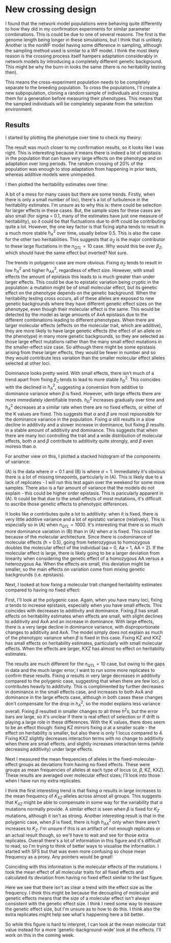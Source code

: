 # New crossing design

I found that the network model populations were behaving quite differently to how they did in my confirmation experiments for similar parameter combinations. This is could be due to one of several reasons. The first is the genome length being longer in these simulations, but I think that is unlikely. Another is the nonWF model having some difference in sampling, although the sampling method used is similar to a WF model. I think the most likely reason is the crossing process itself hampers adaptation considerably in network models by introducing a completely different genetic background. This might be why the burn-in looks the same (there is no heritability testing then).

This means the cross-experiment population needs to be completely separate to the breeding population.
To cross the populations, I'll create a new subpopulation, cloning a random sample of individuals and crossing them for a generation before measuring their phenotypes. This means that the sampled individuals will be completely separate from the selection environment.

## Results

I started by plotting the phenotype over time to check my theory:
[](./getH2_newTestCross/R/pheno_time.png)

The result was much closer to my confirmation results, so it looks like I was right. This is interesting because it means there is indeed a lot of epistasis in the population that can have very large effects on the phenotype and on adaptation over long periods. The random crossing of 20% of the population was enough to stop adaptation from happening in prior tests, whereas additive models were unimpeded.

I then plotted the heritability estimates over time:
[](./getH2_newTestCross/R/h2_time.png)

A bit of a mess for many cases but there are some trends. Firstly, when there is only a small number of loci, there's a lot of turbulence in the heritability estimates. I'm unsure as to why this is: there could be selection for larger effects in these cases. But, the sample sizes for these cases are also small (for sigma = 0.1, many of the estimates have just one measure of heritability), so it could be that fluctuations due to drift could be contributing quite a lot. However, the one key factor is that ficing alpha tends to result in a much more stable $h^2_A$ over time, usually below 0.5. This is also the case for the other two heritabilities. This suggests that $\alpha_Z$ is the major contributor to these large fluctations in the $n_{QTL} = 10$ case. Why would this be over $\beta_Z$, which should have the same effect but inverted? Not sure. 

The trends in polygenic case are more obvious. Fixing $\alpha_Z$ tends to result in low $h^2_A$ and higher $h^2_{AA}$, regardless of effect size. However, with small effects the amount of epistasis this leads to is much greater than under larger effects. This could be due to epistatic variation being cryptic in the population: a mutation might be of small molecular effect, but its genetic effect on the phenotype depends on the genetic background. When the heritability testing cross occurs, all of these alleles are exposed to new genetic backgrounds where they have different genetic effect sizes on the phenotype, even though their molecular effect is the same. This would be detected by the model as large amounts of AxA epistasis due to the different combinations leading to different phenotypes. When there are larger molecular effects (effects on the molecular trait, which are additive), they are more likely to have large genetic effects (the effect of an allele on the phenotype) in many more genetic backgrounds, so they are selected as those large effect mutations rather than the many small effect mutations in the smaller-effect size case. So although there might be some epistasis arising from these larger effects, they would be fewer in number and so they would contribute less variation than the smaller molecular effect alleles selected at other loci.

Dominance looks pretty weird. With small effects, there isn't much of a trend apart from fixing $\beta_Z$ tends to lead to more stable $h^2_D$. This coincides with the declined in $h^2_A$, suggesting a conversion from additive to dominance variance when $\beta$ is fixed. However, with large effects there are more immediately identifiable trends. $h^2_D$ increases gradually over time and $h^2_A$ decreases at a similar rate when there are no fixed effects, or either of the K values are fixed. This suggests that $\alpha$ and $\beta$ are most repsonsible for the dominance variance in the population. Fixing $\alpha$ still results in a slow decline in additivity and a slower increase in dominance, but fixing $\beta$ results in a stable amount of additivity and dominance. This suggests that when there are many loci controlling the trait and a wide distribution of molecular effects, both $\alpha$ and $\beta$ contribute to additivity quite strongly, and $\beta$ even moreso than $\alpha$. 

For another view on this, I plotted a stacked histogram of the components of variance:
[](./getH2_newTestCross/R/h2_stacked.png)

(A) is the data where $\sigma = 0.1$ and (B) is where $\sigma = 1$. Immediately it's obvious there is a lot of missing timepoints, particularly in (A). This is likely due to a lack of replicates - I will run this test again over the weekend for some more samples. There also is a fair amount of variance that the models do not explain - this could be higher order epistasis. This is paricularly apparent in (A). It could be that due to the small effects of most mutations, it's difficult to ascribe those genetic effects to phenotypic differences. 

It looks like $\alpha$ contributes quite a lot to additivity: when it is fixed, there is very little additive variance and a lot of epistatic variance (relatively).  This is especially so in (A) when $n_{QTL} = 1000$. It's interesting that there is so much more dominance variation in (B) than in (A) when $\alpha$ is fixed. This could be because of the molecular architecture. Since there is codominance of molecular effects (h = 0.5), going from heterozygous to homozygous doubles the molecular effect of the individual (aa = 0, Aa = 1, AA = 2). If the molecular effect is large, there is likely going to be a larger deviation from linearity when considering the genetic effect of a homozygous AA versus a heterozygous Aa. When the effects are small, this deviation might be smaller, so the main effects on variation come from mixing genetic backgrounds (i.e. epistasis).

Next, I looked at how fixing a molecular trait changed heritability estimates compared to having no fixed effect:
[](./getH2_newTestCross/R/h2_deviation.png)

First, I'll look at the polygenic case. Again, when you have many loci, fixing $\alpha$ tends to increase epistasis, especially when you have small effects. This coincides with decreases to additivity and dominance. Fixing $\beta$ has small effects on heritability estimates when effects are small, with slight declines to additivity and AxA and an increase in dominance. With large effects, there is a very large decline in dominance variance, with disproportionate changes to additivity and AxA. The model simply does not explain as much of the phenotypic variance when $\beta$ is fixed in this case. Fixing KZ and KXZ has small effects on heritability estimates, particularly with small molecular effects. When the effects are larger, KXZ has almost no effect on heritability estimates.

The results are much different for the $n_{QTL} = 10$ case, but owing to the gaps in data and the much larger error, I want to run some more replicates to confirm these results. Fixing $\alpha$ results in very large decreases in additivity compared to the polygenic case, suggesting that when there are few loci, $\alpha$ contributes heavily to additivity. This is complimented by further decreases in dominance in the small effects case, and increases to both AxA and dominance in the large effects case, although in both cases these changes don't compensate for the drop in $h^2_A$, so the model explains less variance overall. Fixing $\beta$ resulted in smaller changes to all three $h^2$s, but the error bars are large, so it's unclear if there is real effect of selection or if drift is playing a large role in these differences. With the K values, there does seem to be an effect though: fixing KZ mirrors fixing $\alpha$  at a smaller scale - the effect on heritability is smaller, but also there is only 1 locus compared to 4. Fixing KXZ slightly decreases interaction terms with no change to additivity when there are small effects, and slightly increases interaction terms (while decreasing additivity) under large effects.

Next I measured the mean frequencies of alleles in the fixed-molecular-effect groups as deviations from having no fixed effects. These were groups as mean frequencies of alleles at each type of locus ($\alpha$, $\beta$, KZ, KXZ). These results are averaged over molecular effect sizes; I'll look into those when I have run my extra replicates.

[](./getH2_newTestCross/R/h2_freq_deviation.png)

I think the first interesting trend is that fixing $\alpha$ results in large increases to the mean frequency of $K_{XZ}$ alleles across almost all groups. This suggests that $K_{XZ}$ might be able to compensate in some way for the variability that $\alpha$ mutations normally provide. A similar effect is seen when $\beta$ is fixed for $K_Z$ mutations, although it isn't as strong. Another interesting result is that in the polygenic case, when $\beta$ is fixed, there is high $h^2_{AA}$ only when there aren't increases to $K_Z$. I'm unsure if this is an artifact of not enough replicates or an actual result though, so we'll have to wait and see for those extra replicates. Overall there's a lot of information in this figure and it's difficult to read, so I'm trying to think of better ways to visualise the information. I started with SFS but that was even more confusing so chose mean frequency as a proxy. Any pointers would be great!

Coinciding with this information is the molecular effects of the mutations. I took the mean effect of all molecular traits for all fixed effects and calculated its deviation from having no fixed effect similar to the last figure.

[](./getH2_newTestCross/R/h2_val_deviation.png)

Here we see that there isn't as clear a trend with the effect size as the frequency. I think this might be because the decoupling of molecular and genetic effects means that the size of a molecular effect isn't always consistent with the genetic effect size. I think I need some way to measure the genetic effect size, but I'm unsure as to how to do this. 
I think also the extra replicates might help see what's happening here a bit better.

So while this figure is hard to interpret, I can look at the mean molecular trait value instead for a more 'genetic-background-wide' look at the effects. I'll work on this in the coming week.


